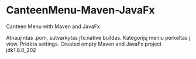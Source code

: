 # CanteenMenu-Maven-JavaFx

Canteen Menu with Maven and JavaFx

Atnaujintas .pom, sutvarkytas jfx:native buildas.
Kategorijų meniu perkeltas į view.
Pridėta settings.
Created empty Maven and JavaFx project jdk1.8.0_202
